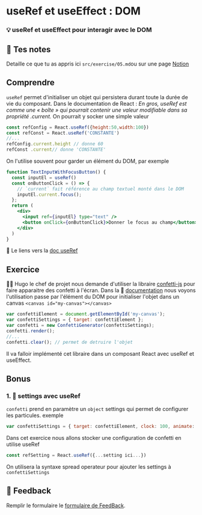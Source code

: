 # useRef et useEffect : DOM
### 💡 useRef et useEffect pour interagir avec le DOM

## 📝 Tes notes

Detaille ce que tu as appris ici `src/exercise/05.md`ou sur une page [Notion](https://go.mikecodeur.com/course-notes-template)

## Comprendre

`useRef` permet d'initialiser un objet qui persistera durant toute la durée de vie du composant. Dans le documentation de React : *En gros, useRef est comme une « boîte » qui pourrait contenir une valeur modifiable dans sa propriété .current.* On pourrait y socker une simple valeur

```jsx
const refConfig = React.useRef({height:50,width:100})
const refConst = React.useRef('CONSTANTE')
//...
refConfig.current.height // donne 60
refConst .current// donne 'CONSTANTE'
```

On l'utilise souvent pour garder un élément du DOM, par exemple 

```jsx
function TextInputWithFocusButton() {
  const inputEl = useRef()
  const onButtonClick = () => {
    // `current` fait référence au champ textuel monté dans le DOM
    inputEl.current.focus();
  };
  return (
    <div>
      <input ref={inputEl} type="text" />
      <button onClick={onButtonClick}>Donner le focus au champ</button>
    </div>
  )
}
```

📑 Le liens vers la [doc useRef](https://fr.reactjs.org/docs/hooks-reference.html#useref)

## Exercice

👨‍✈️ Hugo le chef de projet nous demande d'utiliser la libraire [confetti-js](https://www.npmjs.com/package/confetti-js) pour faire apparaitre des confetti à l'écran. Dans la 📑 [documentation](https://www.npmjs.com/package/confetti-js) nous voyons l'utilisation passe par l'élément du DOM pour initialiser l'objet  dans un canvas `<canvas id="my-canvas"></canvas>`

```jsx
var confettiElement = document.getElementById('my-canvas');
var confettiSettings = { target: confettiElement };
var confetti = new ConfettiGenerator(confettiSettings);
confetti.render();
//...
confetti.clear(); // permet de detruire l'objet
```

Il va falloir implémenté cet libraire dans un composant React avec useRef et useEffect.

## Bonus

### 1. 🚀 settings avec useRef

`confetti` prend en paramètre un `object` settings qui permet de configurer les particules. exemple 

```jsx
var confettiSettings = { target: confettiElement, clock: 100, animate: true, max:200 }
```

Dans cet exercice nous allons stocker une configuration de confetti en utilise useRef

```jsx
const refSetting = React.useRef({...setting ici...})
```

On utilisera la syntaxe spread operateur pour ajouter les settings à `confettiSettings` 

## 🐜 Feedback

Remplir le formulaire le [formulaire de FeedBack](https://go.mikecodeur.com/cours-react-avis).